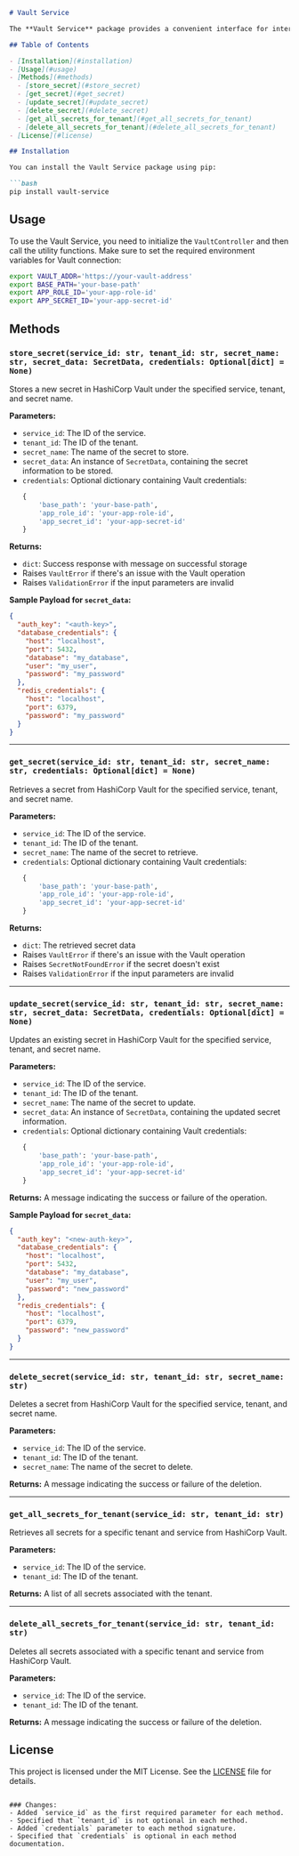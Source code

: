 ```markdown
# Vault Service

The **Vault Service** package provides a convenient interface for interacting with HashiCorp Vault. It offers various methods to manage secrets for different tenants and connectors. This package is designed for seamless integration into your applications.

## Table of Contents

- [Installation](#installation)
- [Usage](#usage)
- [Methods](#methods)
  - [store_secret](#store_secret)
  - [get_secret](#get_secret)
  - [update_secret](#update_secret)
  - [delete_secret](#delete_secret)
  - [get_all_secrets_for_tenant](#get_all_secrets_for_tenant)
  - [delete_all_secrets_for_tenant](#delete_all_secrets_for_tenant)
- [License](#license)

## Installation

You can install the Vault Service package using pip:

```bash
pip install vault-service
```

## Usage

To use the Vault Service, you need to initialize the `VaultController` and then call the utility functions. Make sure to set the required environment variables for Vault connection:

```bash
export VAULT_ADDR='https://your-vault-address'
export BASE_PATH='your-base-path'
export APP_ROLE_ID='your-app-role-id'
export APP_SECRET_ID='your-app-secret-id'
```

## Methods

### `store_secret(service_id: str, tenant_id: str, secret_name: str, secret_data: SecretData, credentials: Optional[dict] = None)`

Stores a new secret in HashiCorp Vault under the specified service, tenant, and secret name.

**Parameters:**
- `service_id`: The ID of the service.
- `tenant_id`: The ID of the tenant.
- `secret_name`: The name of the secret to store.
- `secret_data`: An instance of `SecretData`, containing the secret information to be stored.
- `credentials`: Optional dictionary containing Vault credentials:
  ```python
  {
      'base_path': 'your-base-path',
      'app_role_id': 'your-app-role-id',
      'app_secret_id': 'your-app-secret-id'
  }
  ```

**Returns:** 
- `dict`: Success response with message on successful storage
- Raises `VaultError` if there's an issue with the Vault operation
- Raises `ValidationError` if the input parameters are invalid

**Sample Payload for `secret_data`:**
```json
{
  "auth_key": "<auth-key>",
  "database_credentials": {
    "host": "localhost",
    "port": 5432,
    "database": "my_database",
    "user": "my_user",
    "password": "my_password"
  },
  "redis_credentials": {
    "host": "localhost",
    "port": 6379,
    "password": "my_password"
  }
}
```

---

### `get_secret(service_id: str, tenant_id: str, secret_name: str, credentials: Optional[dict] = None)`

Retrieves a secret from HashiCorp Vault for the specified service, tenant, and secret name.

**Parameters:**
- `service_id`: The ID of the service.
- `tenant_id`: The ID of the tenant.
- `secret_name`: The name of the secret to retrieve.
- `credentials`: Optional dictionary containing Vault credentials:
  ```python
  {
      'base_path': 'your-base-path',
      'app_role_id': 'your-app-role-id',
      'app_secret_id': 'your-app-secret-id'
  }
  ```

**Returns:**
- `dict`: The retrieved secret data
- Raises `VaultError` if there's an issue with the Vault operation
- Raises `SecretNotFoundError` if the secret doesn't exist
- Raises `ValidationError` if the input parameters are invalid

---

### `update_secret(service_id: str, tenant_id: str, secret_name: str, secret_data: SecretData, credentials: Optional[dict] = None)`

Updates an existing secret in HashiCorp Vault for the specified service, tenant, and secret name.

**Parameters:**
- `service_id`: The ID of the service.
- `tenant_id`: The ID of the tenant.
- `secret_name`: The name of the secret to update.
- `secret_data`: An instance of `SecretData`, containing the updated secret information.
- `credentials`: Optional dictionary containing Vault credentials:
  ```python
  {
      'base_path': 'your-base-path',
      'app_role_id': 'your-app-role-id',
      'app_secret_id': 'your-app-secret-id'
  }
  ```

**Returns:** A message indicating the success or failure of the operation.

**Sample Payload for `secret_data`:**
```json
{
  "auth_key": "<new-auth-key>",
  "database_credentials": {
    "host": "localhost",
    "port": 5432,
    "database": "my_database",
    "user": "my_user",
    "password": "new_password"
  },
  "redis_credentials": {
    "host": "localhost",
    "port": 6379,
    "password": "new_password"
  }
}
```

---

### `delete_secret(service_id: str, tenant_id: str, secret_name: str)`

Deletes a secret from HashiCorp Vault for the specified service, tenant, and secret name.

**Parameters:**
- `service_id`: The ID of the service.
- `tenant_id`: The ID of the tenant.
- `secret_name`: The name of the secret to delete.

**Returns:** A message indicating the success or failure of the deletion.

---

### `get_all_secrets_for_tenant(service_id: str, tenant_id: str)`

Retrieves all secrets for a specific tenant and service from HashiCorp Vault.

**Parameters:**
- `service_id`: The ID of the service.
- `tenant_id`: The ID of the tenant.

**Returns:** A list of all secrets associated with the tenant.

---

### `delete_all_secrets_for_tenant(service_id: str, tenant_id: str)`

Deletes all secrets associated with a specific tenant and service from HashiCorp Vault.

**Parameters:**
- `service_id`: The ID of the service.
- `tenant_id`: The ID of the tenant.

**Returns:** A message indicating the success or failure of the deletion.

## License

This project is licensed under the MIT License. See the [LICENSE](LICENSE) file for details.
```

### Changes:
- Added `service_id` as the first required parameter for each method.
- Specified that `tenant_id` is not optional in each method.
- Added `credentials` parameter to each method signature.
- Specified that `credentials` is optional in each method documentation.